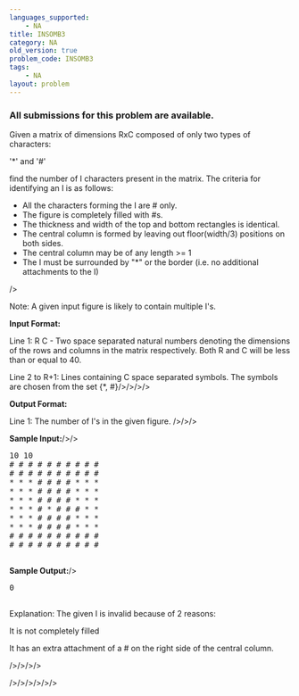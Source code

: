 ```yaml
---
languages_supported:
    - NA
title: INSOMB3
category: NA
old_version: true
problem_code: INSOMB3
tags:
    - NA
layout: problem
---
```

###  All submissions for this problem are available. 

Given a matrix of dimensions RxC composed of only two types of characters: 


'\*' and '#' 


 find the number of I characters present in the matrix. The
criteria for identifying an I is as follows:


- All the characters forming the I are # only.
- The figure is completely filled with #s.
- The thickness and width of the top and bottom rectangles is identical.
- The central column is formed by leaving out floor(width/3) positions on both
  sides.
- The central column may be of any length >= 1
- The I must be surrounded by "\*" or the border (i.e. no additional attachments to the I)


/>

Note: A given input figure is likely to contain multiple I's.




**Input Format:**


Line 1: R C - Two space separated natural numbers denoting the dimensions of
the rows and columns in the matrix respectively. Both R and C will be less than or equal to 40.


Line 2 to R+1: Lines containing C space separated symbols. The symbols are
chosen from the set {\*, #}/>/>/>/>




**Output Format:**


Line 1: The number of I's in the given figure. />/>/>




**Sample Input:**/>/>

<pre>
10 10
# # # # # # # # # #
# # # # # # # # # #
* * * # # # # * * *
* * * # # # # * * *
* * * # # # # * * *
* * * # * # # # * *
* * * # # # # * * *
* * * # # # # * * *
# # # # # # # # # #
# # # # # # # # # #

</pre>
**Sample Output:**/>

<pre>
0

</pre>
Explanation: The given I is invalid because of 2 reasons:


It is not completely filled


It has an extra attachment of a # on the right side of the central column.

/>/>/>/>

/>/>/>/>/>/>
